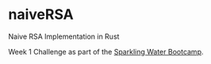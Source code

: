 # naiveRSA
Naive RSA Implementation in Rust

Week 1 Challenge as part of the [Sparkling Water Bootcamp](https://github.com/lastCoyotes/sparkling-water-bootcamp).
